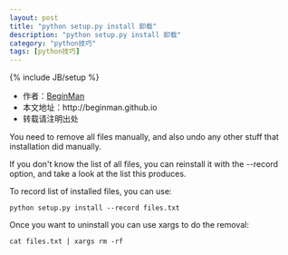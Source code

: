 ```yaml
---
layout: post
title: "python setup.py install 卸载"
description: "python setup.py install 卸载"
category: "python技巧"
tags: [python技巧]
---
```

{% include JB/setup %}
<ul>
    <li>作者：<a href="http://weibo.com/beginman" target="blank">BeginMan</a></li>
    <li>本文地址：http://beginman.github.io</li>
    <li>转载请注明出处</li>
</ul>
<p>You need to remove all files manually, and also undo any other stuff that installation did manually.</p>

<p>If you don't know the list of all files, you can reinstall it with the --record option, and take a look at the list this produces.</p>

<p>To record list of installed files, you can use:</p>

<pre><code>python setup.py install --record files.txt
</code></pre>

<p>Once you want to uninstall you can use xargs to do the removal:</p>

<pre><code>cat files.txt | xargs rm -rf
</code></pre>
